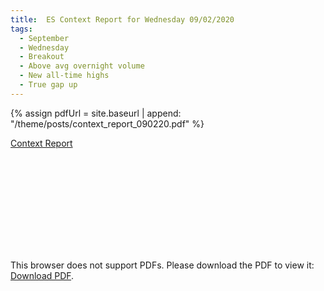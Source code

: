 ```yaml
---
title:  ES Context Report for Wednesday 09/02/2020
tags:
  - September
  - Wednesday
  - Breakout
  - Above avg overnight volume
  - New all-time highs
  - True gap up
---
```


{% assign pdfUrl = site.baseurl | append: "/theme/posts/context_report_090220.pdf" %}

<a href="{{pdfUrl}}">Context Report</a>

<object data="{{pdfUrl}}" type="application/pdf" width="700px" height="700px">
    <embed src="{{pdfUrl}}">
        <p>This browser does not support PDFs. Please download the PDF to view it: <a href="{{pdfUrl}}">Download PDF</a>.</p>
    </embed>
</object>

